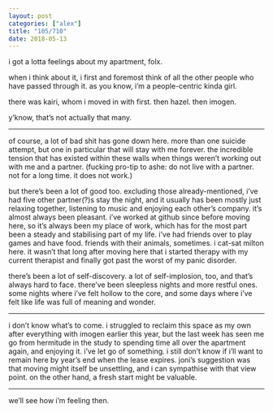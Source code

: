 ```yaml
---
layout: post
categories: ["alex"]
title: "105/710"
date: 2018-05-13
---
```


i got a lotta feelings about my apartment, folx.

when i think about it, i first and foremost think of all the other people who have
passed through it. as you know, i’m a people-centric kinda girl.

there was kairi, whom i moved in with first. then hazel. then imogen.

y’know, that’s not actually that many.

---

of course, a lot of bad shit has gone down here. more than one suicide attempt, but
one in particular that will stay with me forever. the incredible tension that has existed within
these walls when things weren’t working out with me and a partner. (fucking pro-tip to ashe:
do not live with a partner. not for a long time. it does not work.)

but there’s been a lot of good too. excluding those already-mentioned, i’ve had five
other partner(?)s stay the night, and it usually has been mostly just relaxing together,
listening to music and enjoying each other’s company. it’s almost always been pleasant. i’ve
worked at github since before moving here, so it’s always been my place of work, which has
for the most part been a steady and stabilising part of my life. i’ve had friends over to play
games and have food. friends with their animals, sometimes. i cat-sat milton here. it wasn’t
that long after moving here that i started therapy with my current therapist and finally got
past the worst of my panic disorder.

there’s been a lot of self-discovery. a lot of self-implosion, too, and that’s always hard
to face. there’ve been sleepless nights and more restful ones. some nights where i’ve felt
hollow to the core, and some days where i’ve felt like life was full of meaning and wonder.

---

i don’t know what’s to come. i struggled to reclaim this space as my own after
everything with imogen earlier this year, but the last week has seen me go from hermitude in
the study to spending time all over the apartment again, and enjoying it. i’ve let go of
something. i still don’t know if i’ll want to remain here by year’s end when the lease expires.
joni’s suggestion was that moving might itself be unsettling, and i can sympathise with that
view point. on the other hand, a fresh start might be valuable.

---

we’ll see how i’m feeling then.

